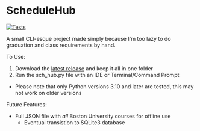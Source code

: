 # ScheduleHub
[![Tests](https://github.com/ethanc-ec/ScheduleHub/actions/workflows/tests.yml/badge.svg)](https://github.com/ethanc-ec/ScheduleHub/actions/workflows/tests.yml)

A small CLI-esque project made simply because I'm too lazy to do graduation and class requirements by hand.

To Use:
  1. Download the [latest release](https://github.com/ethanc-ec/ScheduleHub/releases) and keep it all in one folder
  2. Run the sch_hub.py file with an IDE or Terminal/Command Prompt
  - Please note that only Python versions 3.10 and later are tested, this may not work on older versions
  
Future Features:
  - Full JSON file with *all* Boston University courses for offline use
    - Eventual transistion to SQLite3 database
